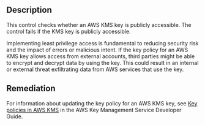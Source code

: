 ## Description

This control checks whether an AWS KMS key is publicly accessible. The control fails if the KMS key is publicly accessible.

Implementing least privilege access is fundamental to reducing security risk and the impact of errors or malicious intent. If the key policy for an AWS KMS key allows access from external accounts, third parties might be able to encrypt and decrypt data by using the key. This could result in an internal or external threat exfiltrating data from AWS services that use the key.

## Remediation

For information about updating the key policy for an AWS KMS key, see [Key policies in AWS KMS](https://docs.aws.amazon.com/kms/latest/developerguide/key-policies.html#key-policy-overview) in the AWS Key Management Service Developer Guide.